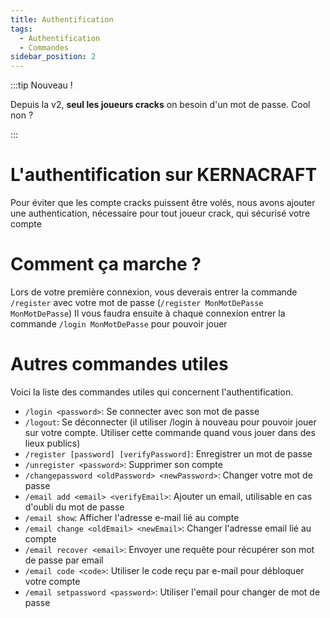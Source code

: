 ```yaml
---
title: Authentification
tags:
  - Authentification
  - Commandes
sidebar_position: 2
---
```


:::tip Nouveau !

Depuis la v2, **seul les joueurs cracks** on besoin d'un mot de passe. Cool non ?

:::

# L'authentification sur KERNACRAFT
Pour éviter que les compte cracks puissent être volés, nous avons ajouter une authentication, nécessaire pour tout joueur crack, qui sécurisé votre compte

# Comment ça marche ?
Lors de votre première connexion, vous deverais entrer la commande `/register` avec votre mot de passe (`/register MonMotDePasse MonMotDePasse`) Il vous faudra ensuite à chaque connexion entrer la commande `/login MonMotDePasse` pour pouvoir jouer

# Autres commandes utiles
Voici la liste des commandes utiles qui concernent l'authentification.

 - `/login <password>`: Se connecter avec son mot de passe
 - `/logout`: Se déconnecter (il utiliser /login à nouveau pour pouvoir jouer sur votre compte. Utiliser cette commande quand vous jouer dans des lieux publics)
 - `/register [password] [verifyPassword]`: Enregistrer un mot de passe
 - `/unregister <password>`: Supprimer son compte
 - `/changepassword <oldPassword> <newPassword>`: Changer votre mot de passe
 - `/email add <email> <verifyEmail>`: Ajouter un email, utilisable en cas d'oubli du mot de passe
 - `/email show`: Afficher l'adresse e-mail lié au compte
 - `/email change <oldEmail> <newEmail>`: Changer l'adresse email lié au compte
 - `/email recover <email>`: Envoyer une requête pour récupérer son mot de passe par email
 - `/email code <code>`: Utiliser le code reçu par e-mail pour débloquer votre compte
 - `/email setpassword <password>`: Utiliser l'email pour changer de mot de passe
